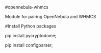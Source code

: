 #opennebula-whmcs 

Module for pairing OpenNebula and WHMCS

#Install Python packages 

pip install pycryptodome; 

pip install configparser;
